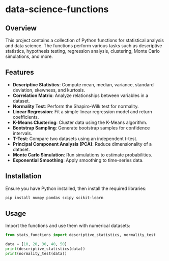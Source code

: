 # data-science-functions

## **Overview**  
This project contains a collection of Python functions for statistical analysis and data science. The functions perform various tasks such as descriptive statistics, hypothesis testing, regression analysis, clustering, Monte Carlo simulations, and more.  

## **Features**  
- **Descriptive Statistics**: Compute mean, median, variance, standard deviation, skewness, and kurtosis.  
- **Correlation Matrix**: Analyze relationships between variables in a dataset.  
- **Normality Test**: Perform the Shapiro-Wilk test for normality.  
- **Linear Regression**: Fit a simple linear regression model and return coefficients.  
- **K-Means Clustering**: Cluster data using the K-Means algorithm.  
- **Bootstrap Sampling**: Generate bootstrap samples for confidence intervals.  
- **T-Test**: Compare two datasets using an independent t-test.  
- **Principal Component Analysis (PCA)**: Reduce dimensionality of a dataset.  
- **Monte Carlo Simulation**: Run simulations to estimate probabilities.  
- **Exponential Smoothing**: Apply smoothing to time-series data.  

## **Installation**  
Ensure you have Python installed, then install the required libraries:  
```bash
pip install numpy pandas scipy scikit-learn
```

## **Usage**  
Import the functions and use them with numerical datasets:  
```python
from stats_functions import descriptive_statistics, normality_test

data = [10, 20, 30, 40, 50]
print(descriptive_statistics(data))
print(normality_test(data))
```